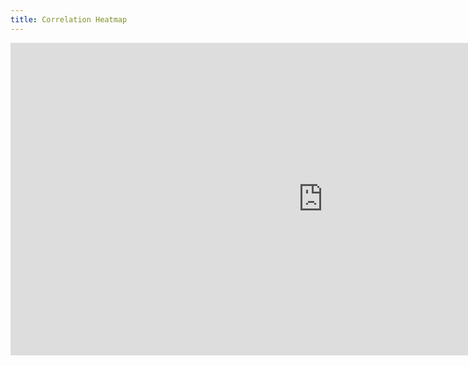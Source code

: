 ```yaml
---
title: Correlation Heatmap
---
```


<style>
  @import url(http://fonts.googleapis.com/css?family=Yanone+Kaffeesatz:400,700);
  
  iframe {
    width: 1000px;
    height: 500px;
    margin: 0 auto;
    position: fixed
    display:block;
}
</style>

<script src="//d3js.org/d3.v2.min.js" charset="utf-8"></script>

<body id="graph">

  <iframe width="1200" height="1200" marginwidth="0" marginheight="0" frameborder="0" scrolling="no" align="middle" src="https://plot.ly/~hpsilva/34.embed"></iframe>
</body>

